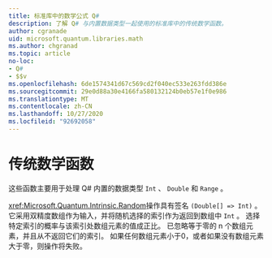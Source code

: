 ```yaml
---
title: 标准库中的数学公式 Q#
description: 了解 Q# 与内置数据类型一起使用的标准库中的传统数学函数。
author: cgranade
uid: microsoft.quantum.libraries.math
ms.author: chgranad
ms.topic: article
no-loc:
- Q#
- $$v
ms.openlocfilehash: 6de1574341d67c569cd2f040ec533e263fdd386e
ms.sourcegitcommit: 29e0d88a30e4166fa580132124b0eb57e1f0e986
ms.translationtype: MT
ms.contentlocale: zh-CN
ms.lasthandoff: 10/27/2020
ms.locfileid: "92692058"
---
```

# <a name="classical-mathematical-functions"></a>传统数学函数 #

这些函数主要用于处理 Q# 内置的数据类型 `Int` 、 `Double` 和 `Range` 。

<xref:Microsoft.Quantum.Intrinsic.Random>操作具有签名 `(Double[] => Int)` 。
它采用双精度数组作为输入，并将随机选择的索引作为返回到数组中 `Int` 。
选择特定索引的概率与该索引处数组元素的值成正比。 已忽略等于零的 n 个数组元素，并且从不返回它们的索引。
如果任何数组元素小于0，或者如果没有数组元素大于零，则操作将失败。
